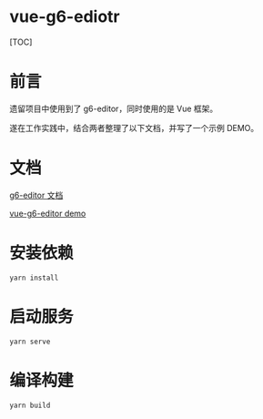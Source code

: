 # vue-g6-ediotr

[TOC]

# 前言

遗留项目中使用到了 g6-editor，同时使用的是 Vue 框架。

遂在工作实践中，结合两者整理了以下文档，并写了一个示例 DEMO。



# 文档

[g6-editor 文档](./doc/g6-editor.md)


[vue-g6-editor demo](./dist/index.html)


# 安装依赖

```
yarn install
```



# 启动服务

```
yarn serve
```



# 编译构建

```
yarn build
```



